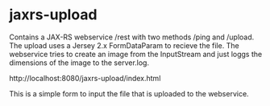 # jaxrs-upload

Contains a JAX-RS webservice /rest with two methods /ping and /upload. The upload uses a Jersey 2.x FormDataParam to recieve the file. The webservice tries to create an image from the InputStream and just loggs the dimensions of the image to the server.log.

  http://localhost:8080/jaxrs-upload/index.html
  
This is a simple form to input the file that is uploaded to the webservice. 
